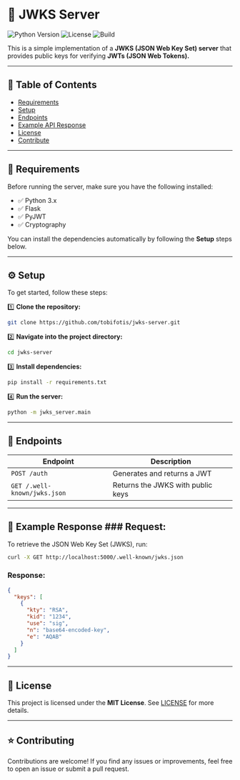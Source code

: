 # 📌 JWKS Server 
![Python Version](https://img.shields.io/badge/python-3.x-blue) 
![License](https://img.shields.io/github/license/yourusername/jwks-server) 
![Build](https://img.shields.io/github/actions/workflow/status/yourusername/jwks-server/ci.yml?branch=main) 

This is a simple implementation of a **JWKS (JSON Web Key Set) server** that provides public keys for verifying **JWTs (JSON Web Tokens).** 

--- 

## 📖 Table of Contents 
- [Requirements](#📌-Requirements)
- [Setup](#⚙️-Setup)
- [Endpoints](#📡-Endpoints)
- [Example API Response](#📌-Example-Response)
- [License](#📝-License)
- [Contribute](#⭐-Contributing)

--- 

## 📌 Requirements 
Before running the server, make sure you have the following installed: 
- ✅ Python 3.x
- ✅ Flask
- ✅ PyJWT
- ✅ Cryptography

You can install the dependencies automatically by following the **Setup** steps below. 

--- 

## ⚙️ Setup 
To get started, follow these steps: 

1️⃣ **Clone the repository:** 
```bash
git clone https://github.com/tobifotis/jwks-server.git
```
2️⃣ **Navigate into the project directory:** 
```bash 
cd jwks-server
```
3️⃣ **Install dependencies:** 
```bash 
pip install -r requirements.txt
```
4️⃣ **Run the server:** 
```bash 
python -m jwks_server.main
```

--- 

## 📡 Endpoints 
| **Endpoint** | **Description** | 
|--------------------------------------|-------------------------------------------| 
| `POST /auth` | Generates and returns a JWT | 
| `GET /.well-known/jwks.json` | Returns the JWKS with public keys | 

--- 

## 📌 Example Response ### **Request:** 
To retrieve the JSON Web Key Set (JWKS), run: 
```bash 
curl -X GET http://localhost:5000/.well-known/jwks.json
```

### **Response:** 
```json 
{
  "keys": [
    {
      "kty": "RSA",
      "kid": "1234",
      "use": "sig",
      "n": "base64-encoded-key",
      "e": "AQAB"
    }
  ]
}
```

--- 

## 📝 License 
This project is licensed under the **MIT License**. See [LICENSE](LICENSE) for more details. 

--- 

## ⭐ Contributing 
Contributions are welcome! If you find any issues or improvements, feel free to open an issue or submit a pull request.
